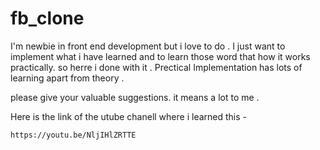 # fb_clone


I'm newbie in front end development but i love to do .
I just want to implement what i have learned and to learn those word that how it works practically. so herre i done with it . Prectical Implementation has lots of learning apart from theory .

please give your valuable suggestions. it means a lot to me .

Here is the link of the utube chanell where i learned this -
```
https://youtu.be/NljIHlZRTTE
```


